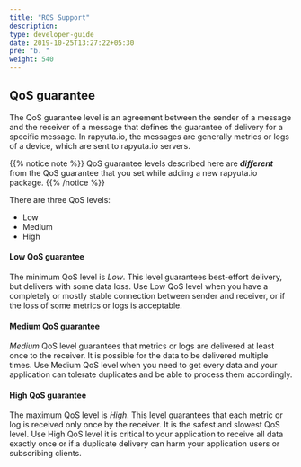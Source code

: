 ```yaml
---
title: "ROS Support"
description:
type: developer-guide
date: 2019-10-25T13:27:22+05:30
pre: "b. "
weight: 540
---
```

## QoS guarantee
The QoS guarantee level is an agreement between the sender of a message and the receiver of a message that defines the guarantee of delivery for a specific message. In rapyuta.io, the messages are generally metrics or logs of a device, which are sent to rapyuta.io servers.

{{% notice note %}}
QoS guarantee levels described here are ***different*** from the QoS guarantee that you set while adding a new rapyuta.io package.
{{% /notice %}}

There are three QoS levels:

* Low
* Medium
* High

#### Low QoS guarantee
The minimum QoS level is *Low*. This level guarantees best-effort delivery, but delivers with some data loss. Use Low QoS level when you have a completely or mostly stable connection between sender and receiver, or if the loss of some metrics or logs is acceptable.

#### Medium QoS guarantee
*Medium* QoS level guarantees that metrics or logs are delivered at least once to the receiver. It is possible for the data to be delivered multiple times. Use Medium QoS level when you need to get every data and your application can tolerate duplicates and be able to process them accordingly.

#### High QoS guarantee
The maximum QoS level is *High*. This level guarantees that each metric or log is received only once by the receiver. It is the safest and slowest QoS level. Use High QoS level it is critical to your application to receive all data exactly once or if a duplicate delivery can harm your application users or subscribing clients.
